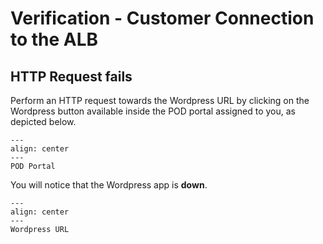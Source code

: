 # Verification - Customer Connection to the ALB

## HTTP Request fails

Perform an HTTP request towards the Wordpress URL by clicking on the Wordpress button available inside the POD portal assigned to you, as depicted below.

```{figure} images/wordpress.png
---
align: center
---
POD Portal
```

You will notice that the Wordpress app is **down**.

```{figure} images/gateway-timeout2.png
---
align: center
---
Wordpress URL
```


